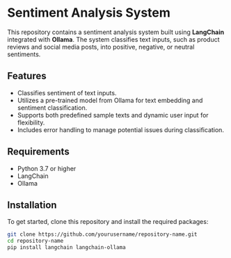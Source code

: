 # Sentiment Analysis System

This repository contains a sentiment analysis system built using **LangChain** integrated with **Ollama**. The system classifies text inputs, such as product reviews and social media posts, into positive, negative, or neutral sentiments.

## Features

- Classifies sentiment of text inputs.
- Utilizes a pre-trained model from Ollama for text embedding and sentiment classification.
- Supports both predefined sample texts and dynamic user input for flexibility.
- Includes error handling to manage potential issues during classification.

## Requirements

- Python 3.7 or higher
- LangChain
- Ollama

## Installation

To get started, clone this repository and install the required packages:

```bash
git clone https://github.com/yourusername/repository-name.git
cd repository-name
pip install langchain langchain-ollama
